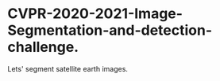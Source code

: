 # CVPR-2020-2021-Image-Segmentation-and-detection-challenge.
Lets' segment satellite earth images.

